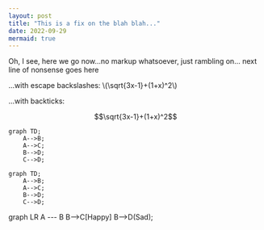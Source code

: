 ```yaml
---
layout: post
title: "This is a fix on the blah blah..."
date: 2022-09-29
mermaid: true
---
```


Oh, I see, here we go now...no markup whatsoever, just rambling on...
next line of nonsense goes here

...with escape backslashes: \\(\sqrt{3x-1}+(1+x)^2\\)

...with backticks:

```math
\sqrt{3x-1}+(1+x)^2
```


``` mermaid
graph TD;
    A-->B;
    A-->C;
    B-->D;
    C-->D;
```


```mermaid
graph TD;
    A-->B;
    A-->C;
    B-->D;
    C-->D;
```

<div class="mermaid">
graph LR
    A --- B
    B-->C[Happy]
    B-->D(Sad);
</div>

